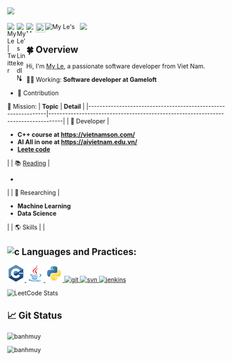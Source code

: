 ### <img src="https://media.giphy.com/media/ii0NswbQJl8PX5ZBtT/giphy.gif" width="400px">

<a href="https://twitter.com/banhmuy">
  <img align="left" alt="My Le | Twitter" width="22px" src="https://raw.githubusercontent.com/peterthehan/peterthehan/master/assets/twitter.svg" />
</a>
<a href="https://www.linkedin.com/in/lethidiemmy-gryffindor/">
  <img align="left" alt="My Le's LinkedIN" width="22px" src="https://raw.githubusercontent.com/peterthehan/peterthehan/master/assets/linkedin.svg" />
</a>
  <a href="https://www.kaggle.com/banhmuy">
  <img align="left" src="https://raw.githubusercontent.com/rahuldkjain/github-profile-readme-generator/master/src/images/icons/Social/kaggle.svg" alt="My Le's kaggle" height="22" width="22" /></a>
<a href="https://auth.geeksforgeeks.org/user/diemmylethi">
  <img align="left" src="https://raw.githubusercontent.com/rahuldkjain/github-profile-readme-generator/master/src/images/icons/Social/geeks-for-geeks.svg" alt=""My Le's Geek" height="22" width="22" />
  <a href="https://leetcode.com/lethidiemmy961996/">
  <img align="left" src="https://assets.leetcode.com/static_assets/public/webpack_bundles/images/logo-dark.e99485d9b.svg" alt="My Le's leetecode" height="20" width="80" /></a>
  </a>


![](https://visitor-badge.glitch.me/badge?page_id=banhmuy.banhmuy)
<br />

<h2 align="left">🍀 Overview </h2>

Hi, I'm [My Le](https://geminishark.wordpress.com/), a passionate software developer from Viet Nam.

- 👩‍💻 Working: **Software developer at Gameloft**

- 💚 Contribution

🎯 Mission:
| **Topic**                                                     | **Detail**                                                                        |
|---------------------------------------------------------------|-----------------------------------------------------------------------------------|
| 🌱 Developer                                                  | <ul><li>**C++ course at https://vietnamson.com/** </li><li>**AI All in one at https://aivietnam.edu.vn/** </li><li>**[Leete code](https://leetcode.com/lethidiemmy961996/)**</li></ul>                      |
| 📚 [Reading](https://www.goodreads.com/user/show/71295387-my) | <ul><li></li></ul>             |
| 🔬 Researching                                                | <ul><li>**Machine Learning** </li><li>**Data Science** </li></ul>                 |
| 🌎 Skills                                                     |  |

<h2 align="left"> <img src="https://www.svgrepo.com/show/273713/computing-programming-language.svg" alt="c" width="40" height="40"/> Languages and Practices:</h2>

<p align="left"> 
<a href="https://en.cppreference.com/w/" target="_blank"> 
  <img src="https://raw.githubusercontent.com/github/explore/80688e429a7d4ef2fca1e82350fe8e3517d3494d/topics/cpp/cpp.png" alt="c" width="40" height="40"/> </a> 
<a href="https://www.java.com" target="_blank"> <img src="https://raw.githubusercontent.com/devicons/devicon/master/icons/java/java-original.svg" alt="java" width="40" height="40"/> </a> 
<!-- <a href="https://www.mysql.com/" target="_blank"> <img src="https://raw.githubusercontent.com/devicons/devicon/master/icons/mysql/mysql-original-wordmark.svg" alt="mysql" width="40" height="40"/> </a> -->
<a href="https://www.python.org" target="_blank"> <img src="https://raw.githubusercontent.com/devicons/devicon/master/icons/python/python-original.svg" alt="python" width="40" height="40"/> </a>
<a href="https://git-scm.com/" target="_blank"> 
  <img src="https://www.vectorlogo.zone/logos/git-scm/git-scm-icon.svg" alt="git" width="40" height="40"/> </a>
<a href="https://subversion.apache.org/" target="_blank"> <img src="https://upload.wikimedia.org/wikipedia/commons/2/22/Apache_Subversion_logo.svg" alt="svn" width="40" height="40"/> </a>
  <a href="https://www.jenkins.io/" target="_blank"> <img src="https://www.jenkins.io/images/logos/jenkins/jenkins.svg" alt="jenkins" width="40" height="40"/> </a>
</p>

![LeetCode Stats](https://leetcode.card.workers.dev/lethidiemmy961996?theme=dark&font=source_code_pro&extension=activity)

<h2 align="left">📈 Git Status</h2>

<p><img align="center" src="https://github-readme-stats.vercel.app/api/top-langs?username=banhmuy&show_icons=true&locale=en&layout=compact&theme=gotham" alt="banhmuy" /></p>
<!--<p align="left"> <a href="https://github.com/ryo-ma/github-profile-trophy"><img src="https://github-profile-trophy.vercel.app/?username=banhmuy" alt="banhmuy" /></a> </p>-->

<!-- # [![GitHub Streak](https://banhmuy.herokuapp.com?user=banhmuy&theme=gruvbox_duo&date_format=M%20j%5B%2C%20Y%5D&sideLabels=DD2727)](https://git.io/streak-stats) -->

<p><img align="left" src="https://github-readme-stats.vercel.app/api?username=banhmuy&show_icons=true&locale=en&theme=gotham" alt="banhmuy" />
</p>
